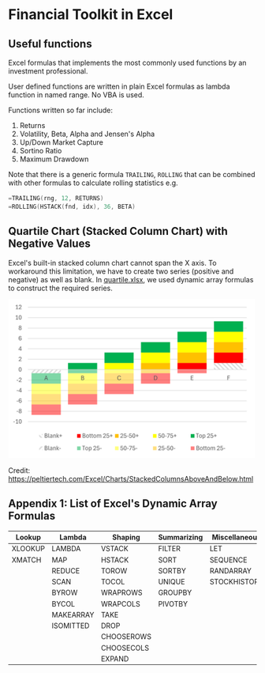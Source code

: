 # Financial Toolkit in Excel

## Useful functions
Excel formulas that implements the most commonly used functions by an investment professional.

User defined functions are written in plain Excel formulas as lambda function in named range. No VBA is used.

Functions written so far include:

1. Returns
2. Volatility, Beta, Alpha and Jensen's Alpha
3. Up/Down Market Capture
4. Sortino Ratio
5. Maximum Drawdown

Note that there is a generic formula `TRAILING`, `ROLLING` that can be combined with other formulas to calculate rolling statistics e.g.

```swift
=TRAILING(rng, 12, RETURNS)
=ROLLING(HSTACK(fnd, idx), 36, BETA)
```

## Quartile Chart (Stacked Column Chart) with Negative Values

Excel's built-in stacked column chart cannot span the X axis. To workaround this limitation, we have to create two series (positive and negative) as well as blank. In [quartile.xlsx](quartile.xlsx), we used dynamic array formulas to construct the required series.

<img src="images/quartile.png" alt="Quartile Chart" width="500" />

Credit: https://peltiertech.com/Excel/Charts/StackedColumnsAboveAndBelow.html

## Appendix 1: List of Excel's Dynamic Array Formulas
| Lookup  | Lambda    | Shaping    | Summarizing | Miscellaneous |
|---------|-----------|------------|-------------|---------------|
| XLOOKUP | LAMBDA    | VSTACK     | FILTER      | LET           |
| XMATCH  | MAP       | HSTACK     | SORT        | SEQUENCE      |
|         | REDUCE    | TOROW      | SORTBY      | RANDARRAY     |
|         | SCAN      | TOCOL      | UNIQUE      | STOCKHISTORY  |
|         | BYROW     | WRAPROWS   | GROUPBY     |
|         | BYCOL     | WRAPCOLS   | PIVOTBY     |
|         | MAKEARRAY | TAKE       |
|         | ISOMITTED | DROP       |
|         |           | CHOOSEROWS |
|         |           | CHOOSECOLS |
|         |           | EXPAND     |